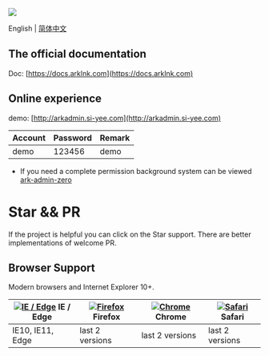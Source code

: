 ![](https://docs.arklnk.com/images/ark-admin.png)

English | [简体中文](README-cn.md)

## The official documentation

Doc: [https://docs.arklnk.com](https://docs.arklnk.com)

## Online experience

demo: [http://arkadmin.si-yee.com](http://arkadmin.si-yee.com)

| Account | Password | Remark |
| ------- | -------- | ------ |
| demo    | 123456   | demo   |

- If you need a complete permission background system can be viewed [ark-admin-zero](https://github.com/arklnk/ark-admin-zero)

# Star && PR

If the project is helpful you can click on the Star support. There are better implementations of welcome PR.

## Browser Support

Modern browsers and Internet Explorer 10+.

| [![IE / Edge](https://raw.githubusercontent.com/alrra/browser-logos/master/src/edge/edge_48x48.png)](https://godban.github.io/browsers-support-badges/) IE / Edge | [![Firefox](https://raw.githubusercontent.com/alrra/browser-logos/master/src/firefox/firefox_48x48.png)](https://godban.github.io/browsers-support-badges/) Firefox | [![Chrome](https://raw.githubusercontent.com/alrra/browser-logos/master/src/chrome/chrome_48x48.png)](https://godban.github.io/browsers-support-badges/) Chrome | [![Safari](https://raw.githubusercontent.com/alrra/browser-logos/master/src/safari/safari_48x48.png)](https://godban.github.io/browsers-support-badges/) Safari |
| --- | --- | --- | --- |
| IE10, IE11, Edge | last 2 versions | last 2 versions | last 2 versions |
